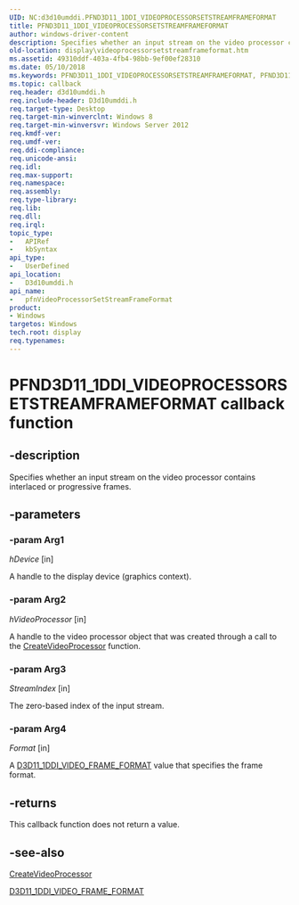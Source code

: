 ```yaml
---
UID: NC:d3d10umddi.PFND3D11_1DDI_VIDEOPROCESSORSETSTREAMFRAMEFORMAT
title: PFND3D11_1DDI_VIDEOPROCESSORSETSTREAMFRAMEFORMAT
author: windows-driver-content
description: Specifies whether an input stream on the video processor contains interlaced or progressive frames.
old-location: display\videoprocessorsetstreamframeformat.htm
ms.assetid: 49310ddf-403a-4fb4-98bb-9ef00ef28310
ms.date: 05/10/2018
ms.keywords: PFND3D11_1DDI_VIDEOPROCESSORSETSTREAMFRAMEFORMAT, PFND3D11_1DDI_VIDEOPROCESSORSETSTREAMFRAMEFORMAT callback, d3d10umddi/pfnVideoProcessorSetStreamFrameFormat, display.videoprocessorsetstreamframeformat, pfnVideoProcessorSetStreamFrameFormat, pfnVideoProcessorSetStreamFrameFormat callback function [Display Devices]
ms.topic: callback
req.header: d3d10umddi.h
req.include-header: D3d10umddi.h
req.target-type: Desktop
req.target-min-winverclnt: Windows 8
req.target-min-winversvr: Windows Server 2012
req.kmdf-ver: 
req.umdf-ver: 
req.ddi-compliance: 
req.unicode-ansi: 
req.idl: 
req.max-support: 
req.namespace: 
req.assembly: 
req.type-library: 
req.lib: 
req.dll: 
req.irql: 
topic_type:
-	APIRef
-	kbSyntax
api_type:
-	UserDefined
api_location:
-	D3d10umddi.h
api_name:
-	pfnVideoProcessorSetStreamFrameFormat
product:
- Windows
targetos: Windows
tech.root: display
req.typenames: 
---
```


# PFND3D11_1DDI_VIDEOPROCESSORSETSTREAMFRAMEFORMAT callback function


## -description


Specifies whether an input stream on the video processor contains interlaced or progressive frames.




## -parameters




### -param Arg1

*hDevice* [in]

A handle to the display device (graphics context).

### -param Arg2

*hVideoProcessor* [in]

A handle to the video processor object that was created through a call to the <a href="https://msdn.microsoft.com/741045a2-0a91-490a-907d-5f4900a4a0ae">CreateVideoProcessor</a> function.

### -param Arg3

*StreamIndex* [in]

The zero-based index of the input stream.

### -param Arg4

*Format* [in]

A <a href="https://msdn.microsoft.com/library/windows/hardware/hh450954">D3D11_1DDI_VIDEO_FRAME_FORMAT</a> value that specifies the frame format.




## -returns



This callback function does not return a value.




## -see-also




<a href="https://msdn.microsoft.com/741045a2-0a91-490a-907d-5f4900a4a0ae">CreateVideoProcessor</a>



<a href="https://msdn.microsoft.com/library/windows/hardware/hh450954">D3D11_1DDI_VIDEO_FRAME_FORMAT</a>
 

 

